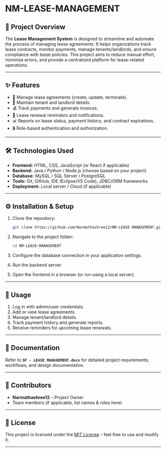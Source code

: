# NM-LEASE-MANAGEMENT

## 📌 Project Overview

The **Lease Management System** is designed to streamline and automate the process of managing lease agreements. It helps organizations track lease contracts, monitor payments, manage tenants/landlords, and ensure compliance with lease policies. This project aims to reduce manual effort, minimize errors, and provide a centralized platform for lease-related operations.

---

## ✨ Features

* 📂 Manage lease agreements (create, update, terminate).
* 👤 Maintain tenant and landlord details.
* 💰 Track payments and generate invoices.
* 📅 Lease renewal reminders and notifications.
* 📊 Reports on lease status, payment history, and contract expirations.
* 🔒 Role-based authentication and authorization.

---

## 🛠️ Technologies Used

* **Frontend:** HTML, CSS, JavaScript (or React if applicable)
* **Backend:** Java / Python / Node.js (choose based on your project)
* **Database:** MySQL / SQL Server / PostgreSQL
* **Tools:** Git, GitHub, IDE (Eclipse/VS Code), JDBC/ORM frameworks
* **Deployment:** Local server / Cloud (if applicable)

---

## ⚙️ Installation & Setup

1. Clone the repository:

   ```bash
   git clone https://github.com/Narmathashree12/NM-LEASE-MANAGEMENT.git
   ```
2. Navigate to the project folder:

   ```bash
   cd NM-LEASE-MANAGEMENT
   ```
3. Configure the database connection in your application settings.
4. Run the backend server.
5. Open the frontend in a browser (or run using a local server).

---

## 🚀 Usage

1. Log in with admin/user credentials.
2. Add or view lease agreements.
3. Manage tenant/landlord details.
4. Track payment history and generate reports.
5. Receive reminders for upcoming lease renewals.

---

## 📖 Documentation

Refer to **`SF - LEASE MANAGEMENT.docx`** for detailed project requirements, workflows, and design documentation.

---

## 👥 Contributors

* **Narmathashree12** – Project Owner
* Team members (if applicable, list names & roles here)

---

## 📜 License

This project is licensed under the [MIT License](LICENSE) – feel free to use and modify it.

---

